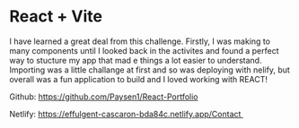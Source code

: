# React + Vite

I have learned a great deal from this challenge. Firstly, I was making to many components until I looked back in the activites and found a perfect way to stucture my app that mad e things a lot easier to understand. Importing was a little challange at first and so was deploying with nelify, but overall was a fun application to build and I loved working with REACT!

Github: https://github.com/Paysen1/React-Portfolio

Netlify: https://effulgent-cascaron-bda84c.netlify.app/Contact 